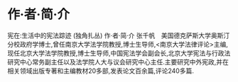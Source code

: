 # 作·者·简·介

宪在:生活中的宪法踪迹 (独角扎丛)
作·者·简·介
张千帆　美国德克萨斯大学奥斯汀分校政府学博士,曾任南京大学法学院教授,博士生导师,<南京大学法律评论>主编,现任北京大学法学院教授,博士生导师,中国宪法学会副会长,北京大学宪法与行政法研究中心常务副主任以及法学院人大与议会研究中心主任.主要研究中外宪政,并在相关领域出版专著和主编教材20多部,发表论文百余篇,评论240多篇.